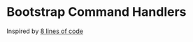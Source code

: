 # Bootstrap Command Handlers

Inspired by [8 lines of code](https://www.infoq.com/presentations/8-lines-code-refactoring)